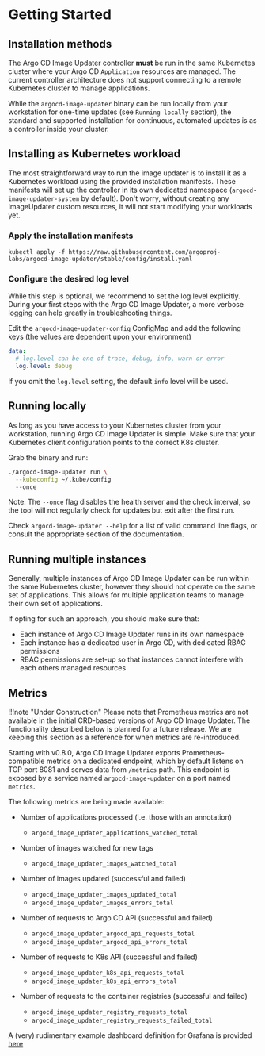 # Getting Started

## Installation methods

The Argo CD Image Updater controller **must** be run in the same Kubernetes cluster where your Argo CD `Application` resources are managed. The current controller architecture does not support connecting to a remote Kubernetes cluster to manage applications.

While the `argocd-image-updater` binary can be run locally from your workstation for one-time updates (see `Running locally` section), the standard and supported installation for continuous, automated updates is as a controller inside your cluster.

## <a name="install-kubernetes"></a>Installing as Kubernetes workload

The most straightforward way to run the image updater is to install it as a Kubernetes workload using the provided installation manifests. These manifests will set up the controller in its own dedicated namespace (`argocd-image-updater-system` by default).
Don't worry, without creating any ImageUpdater custom resources, it will not start modifying your workloads yet.

### Apply the installation manifests

```shell
kubectl apply -f https://raw.githubusercontent.com/argoproj-labs/argocd-image-updater/stable/config/install.yaml
```

### Configure the desired log level

While this step is optional, we recommend to set the log level explicitly.
During your first steps with the Argo CD Image Updater, a more verbose logging
can help greatly in troubleshooting things.

Edit the `argocd-image-updater-config` ConfigMap and add the following keys
(the values are dependent upon your environment)

```yaml
data:
  # log.level can be one of trace, debug, info, warn or error
  log.level: debug
```

If you omit the `log.level` setting, the default `info` level will be used.

## Running locally

As long as you have access to your Kubernetes cluster from
your workstation, running Argo CD Image Updater is simple. Make sure that your
Kubernetes client configuration points to the correct K8s cluster.

Grab the binary and run:

```bash
./argocd-image-updater run \
  --kubeconfig ~/.kube/config
  --once
```

Note: The `--once` flag disables the health server and the check interval, so
the tool will not regularly check for updates but exit after the first run.

Check `argocd-image-updater --help` for a list of valid command line flags, or
consult the appropriate section of the documentation.

## Running multiple instances

Generally, multiple instances of Argo CD Image Updater can be run within the same
Kubernetes cluster, however they should not operate on the same set of
applications. This allows for multiple application teams to manage their own set
of applications.

If opting for such an approach, you should make sure that:

* Each instance of Argo CD Image Updater runs in its own namespace
* Each instance has a dedicated user in Argo CD, with dedicated RBAC permissions
* RBAC permissions are set-up so that instances cannot interfere with each
  others managed resources

## Metrics

!!!note "Under Construction"
    Please note that Prometheus metrics are not available in the initial CRD-based versions of Argo CD Image Updater. The functionality described below is planned for a future release. We are keeping this section as a reference for when metrics are re-introduced.

Starting with v0.8.0, Argo CD Image Updater exports Prometheus-compatible
metrics on a dedicated endpoint, which by default listens on TCP port 8081
and serves data from `/metrics` path. This endpoint is exposed by a service
named `argocd-image-updater` on a port named `metrics`.

The following metrics are being made available:

* Number of applications processed (i.e. those with an annotation)

    * `argocd_image_updater_applications_watched_total`

* Number of images watched for new tags

    * `argocd_image_updater_images_watched_total`

* Number of images updated (successful and failed)

    * `argocd_image_updater_images_updated_total`
    * `argocd_image_updater_images_errors_total`

* Number of requests to Argo CD API (successful and failed)

    * `argocd_image_updater_argocd_api_requests_total`
    * `argocd_image_updater_argocd_api_errors_total`

* Number of requests to K8s API (successful and failed)

    * `argocd_image_updater_k8s_api_requests_total`
    * `argocd_image_updater_k8s_api_errors_total`

* Number of requests to the container registries (successful and failed)

    * `argocd_image_updater_registry_requests_total`
    * `argocd_image_updater_registry_requests_failed_total`

A (very) rudimentary example dashboard definition for Grafana is provided
[here](https://github.com/argoproj-labs/argocd-image-updater/tree/master/config)
